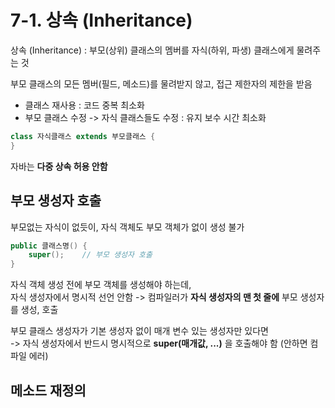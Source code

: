 # 7-1. 상속 (Inheritance)

상속 (Inheritance) : 부모(상위) 클래스의 멤버를 자식(하위, 파생) 클래스에게 물려주는 것

부모 클래스의 모든 멤버(필드, 메소드)를 물려받지 않고, 접근 제한자의 제한을 받음  
- 클래스 재사용 : 코드 중복 최소화 
- 부모 클래스 수정 -> 자식 클래스들도 수정 : 유지 보수 시간 최소화

```java
class 자식클래스 extends 부모클래스 {
}
```
자바는 **다중 상속 허용 안함**

## 부모 생성자 호출

부모없는 자식이 없듯이, 자식 객체도 부모 객체가 없이 생성 불가

```java
public 클래스명() {
    super();    // 부모 생성자 호출
}
``` 
자식 객체 생성 전에 부모 객체를 생성해야 하는데,  
자식 생성자에서 명시적 선언 안함 -> 컴파일러가 **자식 생성자의 맨 첫 줄에** 부모 생성자를 생성, 호출

부모 클래스 생성자가 기본 생성자 없이 매개 변수 있는 생성자만 있다면  
-> 자식 생성자에서 반드시 명시적으로 **super(매개값, ...)** 을 호출해야 함 (안하면 컴파일 에러)
 
## 메소드 재정의


